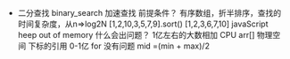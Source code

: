 - 二分查找 binary_search
  加速查找
  前提条件？
  有序数组，折半排序，查找的时间复杂度，从n=>log2N
  [1,2,10,3,5,7,9].sort()
  [1,2,3,6,7,10]
  javaScript heep out of memory
  什么会出问题？
  1亿左右的大数相加 CPU
  arr[] 物理空间 
  下标的引用 
  0-1亿 for  没有问题
  mid =(min + max)/2